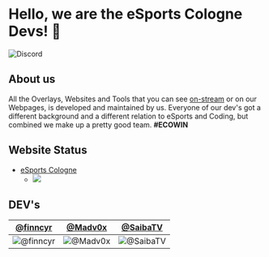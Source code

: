 # Hello, we are the eSports Cologne Devs! 👋

![Discord](https://img.shields.io/discord/672890864888053800?label=Discord&logo=discord)

## About us
All the Overlays, Websites and Tools that you can see [on-stream](https://twitch.tv/esportscologne) or on our Webpages, is developed and maintained by us. Everyone of our dev's got a different background and a different relation to eSports and Coding, but combined we make up a pretty good team. **#ECOWIN**

## Website Status

- [eSports Cologne](https://esport.cologne)
  - ![](https://img.shields.io/endpoint?url=https://raw.githubusercontent.com/eSports-Cologne-Dev/upptime/master/api/e-sports-cologne/uptime.json)
  
## DEV's

[@finncyr](https://github.com/finncyr) | [@Madv0x](https://github.com/Madv0x) | [@SaibaTV](https://github.com/SaibaTV)
--- | --- | ---
![@finncyr](https://avatars.githubusercontent.com/finncyr?s=150&v=1) | ![@Madv0x](https://avatars.githubusercontent.com/Madv0x?s=150&v=1) | ![@SaibaTV](https://avatars.githubusercontent.com/SaibaTV?s=150&v=1)
